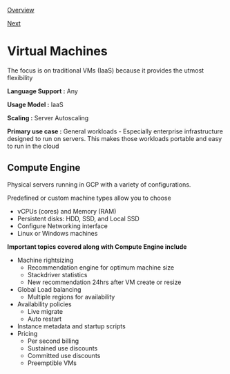 [Overview](https://github.com/paulowe/gcp/blob/main/readme.md)

[Next](https://github.com/paulowe/gcp/blob/main/compute-processing-options.md)

# Virtual Machines 
The focus is on traditional VMs (IaaS) because it provides the utmost flexibility

**Language Support :** Any

**Usage Model :** IaaS

**Scaling :** Server Autoscaling

**Primary use case :** General workloads - Especially enterprise infrastructure designed to run on servers. 
This makes those workloads portable and easy to run in the cloud

## Compute Engine
Physical servers running in GCP with a variety of configurations.

Predefined or custom machine types allow you to choose
- vCPUs (cores) and Memory (RAM)
- Persistent disks: HDD, SSD, and Local SSD
- Configure Networking interface
- Linux or Windows machines

**Important topics covered along with Compute Engine include**

- Machine rightsizing
    - Recommendation engine for optimum machine size
    - Stackdriver statistics
    - New recommendation 24hrs after VM create or resize
- Global Load balancing
    - Multiple regions for availability    
- Availability policies
    - Live migrate
    - Auto restart
- Instance metadata and startup scripts
- Pricing
    - Per second billing
    - Sustained use discounts
    - Committed use discounts
    - Preemptible VMs
    

